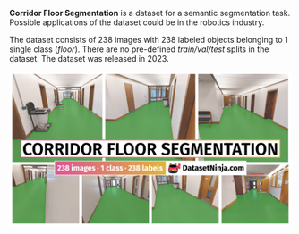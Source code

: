**Corridor Floor Segmentation** is a dataset for a semantic segmentation task. Possible applications of the dataset could be in the robotics industry. 

The dataset consists of 238 images with 238 labeled objects belonging to 1 single class (*floor*). There are no pre-defined <i>train/val/test</i> splits in the dataset. The dataset was released in 2023.

<img src="https://github.com/dataset-ninja/corridor-floor-segmentation/raw/main/visualizations/poster.png">
